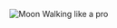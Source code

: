 <!--begin team ponies-->
![Moon Walking like a pro](https://38.media.tumblr.com/63a0f448c5857ca8429d0e89519b412c/tumblr_myf7oiWdcf1snt67ko1_500.gif)
<!--end team ponies-->
<!--begin team bunnies-->

<!--end team bunnies-->
<!--begin team tigers-->

<!--end team tigers-->
<!--begin team alpacas-->

<!--end team alpacas-->
<!--begin team ducks-->

<!--end team ducks-->
